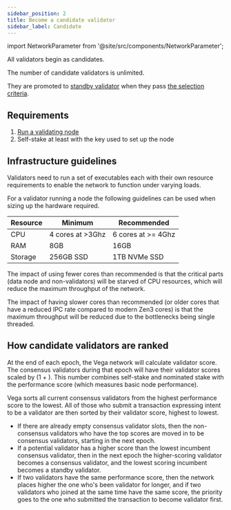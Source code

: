 ```yaml
---
sidebar_position: 2
title: Become a candidate validator
sidebar_label: Candidate
---
```

import NetworkParameter from '@site/src/components/NetworkParameter';

All validators begin as candidates.

The number of candidate validators is unlimited.

They are promoted to [standby validator](standby) when they pass [the selection criteria](standby#how-standby-validators-are-chosen).

## Requirements

1. [Run a validating node](http://localhost:3000/docs/testnet/node-operators/get-started)
2. Self-stake at least <NetworkParameter frontMatter={frontMatter} param="reward.staking.delegation.minimumValidatorStake" hideName={true} formatter="governanceToken" suffix="tokens"/> with the key used to set up the node

## Infrastructure guidelines
Validators need to run a set of executables each with their own resource requirements to enable the network to function under varying loads. 

For a validator running a node the following guidelines can be used when sizing up the hardware required.

| Resource    | Minimum     | Recommended |
| ----------- | ----------- | ----------- |
| CPU | 4 cores at >3Ghz | 6 cores at >= 4Ghz|
| RAM   | 8GB        | 16GB        |
| Storage   | 256GB SSD| 1TB NVMe SSD |

The impact of using fewer cores than recommended is that the critical parts (data node and non-validators) will be starved of CPU resources, which will reduce the maximum throughput of the network.

The impact of having slower cores than recommended (or older cores that have a reduced IPC rate compared to modern Zen3 cores) is that the maximum throughput will be reduced due to the bottlenecks being single threaded.

## How candidate validators are ranked
At the end of each epoch, the Vega network will calculate validator score. The consensus validators during that epoch will have their validator scores scaled by (1 + <NetworkParameter frontMatter={frontMatter} param="network.validators.incumbentBonus" hideName={true} />). This number combines self-stake and nominated stake with the performance score (which measures basic node performance).

Vega sorts all current consensus validators from the highest performance score to the lowest. All of those who submit a transaction expressing intent to be a validator are then sorted by their validator score, highest to lowest.

* If there are already empty consensus validator slots, then the non-consensus validators who have the top scores are moved in to be consensus validators, starting in the next epoch.
* If a potential validator has a higher score than the lowest incumbent consensus validator, then in the next epoch the higher-scoring validator becomes a consensus validator, and the lowest scoring incumbent becomes a standby validator.
* If two validators have the same performance score, then the network places higher the one who's been validator for longer, and if two validators who joined at the same time have the same score, the priority goes to the one who submitted the transaction to become validator first.